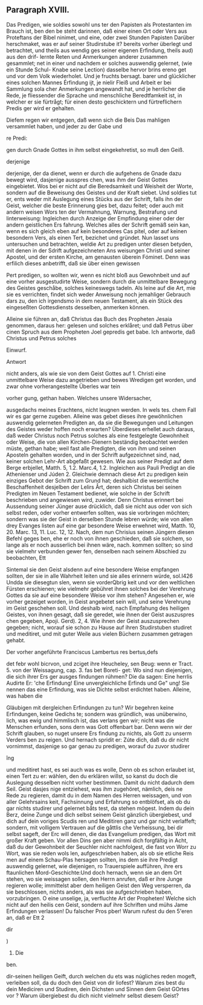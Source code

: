 
<!-- Seite 534 -->
Paragraph  XVIII.
-----------------

Das Predigen, wie soldies sowohl uns ter den Papisten als Protestanten im Brauch ist, ben den be steht darinnen, daß einer einen Ort oder Vers aus Proteftans der Bibel ninimet, und eine, oder zwei Stunden Papisten Darüber herschmaket, was er auf seiner Studirstube it? bereits vorher überlegt und betrachtet, und theils aus wendig ges seiner eigenen Erfindung, theils aud) aus den drif- lernte Reten und Anmerkungen anderer zusammen gesammlet; net in einer und nachdem er solches auswendig gelernet, (wie ein Stunde Schul- Knabe seine Lection) dasselbe hervor brins ereno get und vor dem Volk wiederholet. Und je fruchts bersagt. barer und glücklicher eines solchen Mannes Érfindung ijt, je nielir Fleiß und Arbeit er bei Sammlung sola cher Anmerkungen angewandt hat, und je herrlicher die Rede, je fliessender die Sprache und menschliche Beredtfamkeit ist, in welcher er sie fürtrågt; für einen desto geschicktern und fürtreflichern Predis ger wird er gehalten.

Diefem regen wir entgegen, daß wenn sich die Beis Das mahligen versammlet haben, und jeder zu der Gabe und

re Predi:

gen durch Gnade Gottes in ihm selbst eingekehretist, so muß den Geiß.

derjenige

<!-- Seite 536 -->

derjenige, der da dienet, wenn er durch die aufgehens de Gnade dazu bewegt wird, dasjenige ausspres chen, was ihm der Geist Gottes eingebietet. Wos bei er nicht auf die Beredsamkeit und Weisheit der Worte, sondern auf die Beweisung des Geistes und der Kraft siebet. Und soldies tut er, ents weder mit Auslegung eines Stücks aus der Schrift, falls ihn der Geist, welcher die beste Erinnerung gies bet, dazu feitet; oder auch mit andern weisen Wors ten der Vermahnung, Warnung, Bestrafung und linterweisung: Ingleichen durch Anzeige der Empfindung einer oder der andern geistlichen Ers fahrung. Welches alles der Schrift gemäß sein kan, wenn es sich gleich eben auf kein besonderes Cas pitel, oder auf keinen besondern Vers, als einen Tert, bezichet und gründet. Nun lasset uns untersuchen und betrachten, weldie Art zu predigen unter diesen betyden, mit denen in der Sdrift aufgezeichneten Ans weisungen Christi und seiner Apostel, und der ersten Kirche, am genausten überein Fóminet. Denn was erfilich dieses anbetrifft, daß sie über einen gewissen

Pert predigen, so wollten wir, wenn es nicht bloß aus Gewohnbeit und auf eine vorher ausgestudirte Weise, sondern durch die unmittelbare Bewegung des Geistes geschåbe, solches keineswegs tadeln. Als leine auf die Art, mie sie es verrichten, findet sich weder Anweisung noch jemahliger Gebrauch dars zu, den ich irgendsmo in dem neuen Testament, als ein Stück des eingeseßten Gottesdiensts desselben, anmerken können.

Alleine sie führen an, daß Christus das Buch des Propheten Jesaia genommen, daraus her: gelesen und solches erklåret; und daß Petrus über cinen Spruch aus dem Propheten Joel gepredis get babe. Ich antworte, daß Christus und Petrus solches

Einwurf.

Antwort
<!-- Seite 537 -->

nicht anders, als wie sie von dem Geist Gottes auf 1. Christi eine unmittelbare Weise dazu angetrieben und bewes Wredigen get worden, und zwar ohne vorherangestellte Überles war tein

vorher gung, gethan haben. Welches unsere Widersacher,

ausgedachs meines Erachtens, nicht leugnen werden. In wels tes. chem Fall wir es gar gerne zugeben. Alleine was gebet dieses ihre gewöhnlichen auswendig gelerneten Predigten an, da sie die Bewegungen und Leitungen des Geistes weder hoffen noch erwarten? Überdieses erhellet auch daraus, daß weder Christus noch Petrus solches als eine festgelegte Gewohnheit oder Weise, die von allen Kirchen-Dienern beständig beobachtet werden müste, gethan habe; weil fast alle Predigten, die von ihm und seinen Aposteln gehalten worden, und in der Schrift aufgezeichnet sind, nad, keiner solchen Lehr-Art abgefaßt gewesen. Wie aus seiner Predigt auf dem Berge erbjellet, Matth. 5, 1.2. Marc.4, 1.2. Ingleichen aus Pauli Predigt an die Athenienser und Júden 2. Gleichwie demnach diese Art zu predigen kein einziges Gebot der Schrift zum Grund hat; deshalbist die wesentliche Beschaffenheit desjelben der Lelirs Årt, deren sich Christus bei seinen Predigten im Neuen Testament bedienet, wie solche in der Schrift beschrieben und angewiesen wird, zuwider. Denn Christus erinnert bei Aussendung seiner Jünger ause drücklich, daß sie nicht aus oder von sich selbst reden, oder vorher entwerfen sollten, was sie vorbringen möchten; sondern was sie der Geist in derselben Stunde lebren würde; wie von allen drey Evanges listen auf eine gar besondere Weise erwehnet wird, Matth. 10, 20. Marc. 13, 11. Luc. 12, 12. Nach, dem nun Chrisius seinen Jüngern diesen Befehl geges ben, ehe er noch von ihnen geschieden, daß sie solchem, so lange als er noch ausserlich bei ihnen wäre, nach. kommen sollten; so sind sie vielmehr verbunden gewer fen, denselben nach seinem Abschied zu beobachten, Ett

<!-- Seite 538 -->
Sintemal sie den Geist alsdenn auf eine besondere Weise empfangen sollten, der sie in alle Wahrheit leiten und sie alles erinnern würde, sol.I426 Undda sie diesegtun slen, wenn sie vorderQbrig keit und vor den weltlichen Fürsten erschienen; wie vielmehr gebühret ihnen solches bei der Verehrung Gottes da sie auf eine besondere Weise vor ihm stehen? Angesehen er, wie vorher gezeiget worden, in Geist angebetet sein will, und seine Verehrung im Geist geschehen soll. Und deshalb
 wird, nach Empfahung des heiligen Geistes, von ihnen gesagt, daß sie geredet, wie ihnen der Geist auszuspres chen gegeben, Apoji. Gerd). 2, 4. Wie ihnen der Geist auszusprechen gegeben; nicht, worauf sie schon zu Hause auf ihren Studirstuben studiret und meditiret, und mit guter Weile aus vielen Büchern zusammen getragen gehabt.

Der vorher angeführte Franciscus Lambertus res bertus,defs

det febr wohl bicrvon, und zciget ihre Heucheley, sen Beug: wenn er Tract. 5. von der Weissagung, cap. 3. fas bet Boreti- get: Wo sind nun diejenigen, die sich ihrer Ers ger ausges findungen rúhmen? Die da sagen: Eine herrlis Audirte Er: 'che Erfindung! Eine unvergleichliche Erfinds und Ge" ung! Sie nennen das eine Erfindung, was sie Dichte selbst erdichtet haben. Alleine, was haben die

Gläubigen mit dergleichen Erfindungen zu tun? Wir begehren keine Erfindungen, keine Gedichs te; sondern was gründlich, was unüberwino, lich, was ewig und himmlisch ist, das verlans gen wir; nicht was die Menschen erfunden, sons dern was Gott offenbart bar. Denn wenn wir der Schrift glauben, so nuget unsere Ers findung zu nichts, als Gott zu unserm Verders ben zu reigen. Und hernach spridit er: Zúte dich, daß du dir nicht vornimmst, dasjenige so gar genau zu predigen, worauf du zuvor studirer

îng

<!-- Seite 539 -->

und meditiret hast, es sei auch was es wolle, Denn ob es schon erlaubet ist, einen Tert zu er: wählen, den du erklären willst, so kanst du doch die Auslegung desselben nicht vorher bestimmen. Damit du nicht dadurch dem Seil. Geist dasjes nige entziehest, was ihm zugehöret, nämlich, deis ne Rede zu regieren, damit du in dem Namen des Herren weissagen, und von aller Gelehrsains keit, Fachsinnung und Erfahrung so entblöfset, als ob du gar nichts studirer und gelernet båts test, da stehen mögest. Indem du dein Berz, deine Zunge und dich selbst seinem Geist gänzlich übergiebest, und dich auf dein voriges Scudis ren und Meditiren ganz und gar nicht verlaffeft; sondern, mit volligem Vertrauen auf die gåttlis che Verheissung, bei dir selbst sageft, der Erc will denen, die das Evangelium predigen, das Wort mit großer Kraft geben. Vor allen Dins gen aber nimmi dich forgfältig in Acht, daß du der Gewohnbeit der Seuchler nicht nachfolgest, die fast von Worr zu Wort, was sie reden wols len, aufgeschrieben haben, als ob sie etliche Reis men auf einem Schau-Plas hersagen sollten, ins dem sie ihre Predigt auswendig gelernet, wie diejenigen, ro Trauerspiele aufführen, ihre ers ftaunlichen Mord-Geschichte:Und doch hernach, wenn sie an dem Ort stehen, wo sie weissagen sollen, den Herrn anrufen, daß er ihre Junge regieren wolle; immittelst aber dem heiligen Geist den Weg versperren, da sie beschlossen, nichts anders, als was sie aufgeschrieben haben, vorzubringen. O eine unselige, ja, verfluchte Art der Propheten! Welche sich nicht auf den heilis cen Geist, sondern auf ihre Schriften und mühs Jame Erfindungen verlassen! Du falscher Pros pber! Warum rufest du den 5'eren an, daß er Ett 2

dir




)


1. Die

ben.
<!-- Seite 540 -->
dir-seinen heiligen Geift, durch welchen du ets was núgliches reden mogeft, verleiben soll, da du doch den Geist von dir liofest? Warum zies best du dein Mediciren und Studiren, dein Dichsten und Sinnen dem Geist GOrtes vor ? Warum übergiebest du dich nicht vielmehr selbst diesem Geist?
